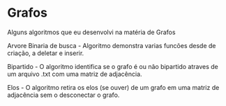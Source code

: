 # Grafos
Alguns algoritmos que eu desenvolvi na matéria de Grafos

Arvore Binaria de busca - Algoritmo demonstra varias funcões desde de criação, a deletar e inserir.

Bipartido - O algoritmo identifica se o grafo é ou não bipartido atraves de um arquivo .txt com uma matriz de adjacência.

Elos - O algoritmo retira os elos (se ouver) de um grafo em uma matriz de adjacência sem o desconectar o grafo.
